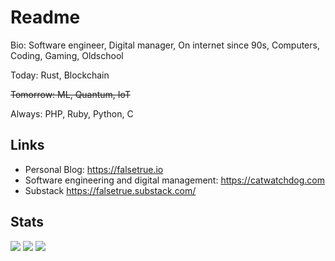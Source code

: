 # Readme

Bio: Software engineer, Digital manager, On internet since 90s, Computers, Coding, Gaming, Oldschool

Today: Rust, Blockchain

~~Tomorrow: ML, Quantum, IoT~~

Always: PHP, Ruby, Python, C

## Links

* Personal Blog: <https://falsetrue.io>
* Software engineering and digital management: <https://catwatchdog.com> 
* Substack https://falsetrue.substack.com/

## Stats 

![](https://github-profile-summary-cards.vercel.app/api/cards/profile-details?username=noroot&theme=github)
![](https://github-profile-summary-cards.vercel.app/api/cards/repos-per-language?username=noroot&theme=github)
![](https://myreadme.vercel.app/api/embed/noroot?panels=userstatistics,toprepositories,toplanguages,commitgraph)
